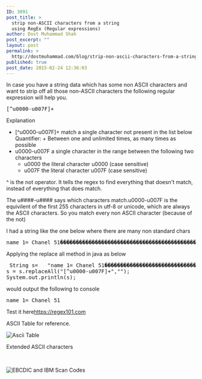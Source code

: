 ```yaml
---
ID: 3091
post_title: >
  strip non-ASCII characters from a string
  using RegEx (Regular expressions)
author: Dost Muhammad Shah
post_excerpt: ""
layout: post
permalink: >
  http://dostmuhammad.com/blog/strip-non-ascii-characters-from-a-string-using-regex-regular-expressions/
published: true
post_date: 2015-02-24 12:36:03
---
```

In case you have a string data which has some non ASCII characters and want to strip off all those non-ASCII characters the following regular expression will help you.
<pre class="lang:c++ highlight:0 decode:true ">[^u0000-u007F]+</pre>
Explanation
<ul>
	<li><span class="treeCharclass">[^u0000-u007F]+</span> match a single character not present in the list below
<div class="file"><span class="note">Quantifier:</span> <span class="inner-quantifier">+</span> Between <span class="quantifier">one</span> and <span class="quantifier">unlimited</span> times, as many times as possible</div></li>
	<li>
<div class="file"><span class="token">u0000-u007F</span> a single character in the range between the following two characters</div>
<ul style="font-weight: inherit;">
	<li>
<div class="file"><span class="token">u0000</span> the literal character <span class="literal">u0000</span> (case sensitive)</div></li>
	<li>
<div class="file"><span class="token">u007F</span> the literal character <span class="literal">u007F</span> (case sensitive)</div></li>
</ul>
</li>
</ul>
^ is the not operator. It tells the regex to find everything that doesn't match, instead of everything that does match.

The u####-u#### says which characters match.u0000-u007F is the equivilent of the first 255 characters in utf-8 or unicode, which are always the ASCII characters. So you match every non ASCII character (because of the not)

<!--more-->

I had a string like the one below where there are many non standard chars
<pre class="highlight:0">name 1= Chanel 51������������������������������������������������������������
</pre>
Applying the replace all method in java as below
<pre class="highlight:0"> String s=   "name 1= Chanel 51������������������������������������������������������������"
s = s.replaceAll("[^u0000-u007F]+","");
System.out.println(s);
</pre>
would output the following to console
<pre class="highlight:0">name 1= Chanel 51</pre>
Test it here<a href="http://dostmuhammad.com/blog/strip-non-ascii-characters-from-a-string-using-regex-regular-expressions/%20https://regex101.com/">https://regex101.com</a>

ASCII Table for reference.

<img src="http://www.asciitable.com/index/asciifull.gif" alt="Ascii Table" />

Extended ASCII characters

&nbsp;

<img src="http://www.asciitable.com/index/extend.gif" alt="EBCDIC and IBM Scan Codes" />